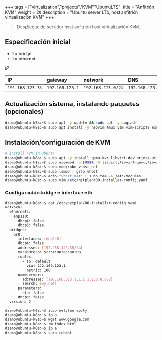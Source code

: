 +++
tags = ["virtualization","projects","KVM","UbuntuLTS"]
title = "Anfitrión KVM"
weight = 20
description = "Ubuntu server LTS, host anfitrión virtualización KVM"
+++

> Despliegue de servidor host anfitrión host virtualización KVM.

## Especificación inicial

- 1 x bridge
- 1 x ethernet

_IP_

| IP | gateway | network | DNS |
|:--               |:--              |:--                |:--     |
| `192.168.123.35` | `192.168.123.1` | `192.168.123.0/24`| `192.168.123.1,8.8.8.8,1.1.1.1` |

## Actualización sistema, instalando paquetes (opcionales)

```bash
dzamo@ubuntu-k8s:~$ sudo apt -y update && sudo apt -y upgrade
dzamo@ubuntu-k8s:~$ sudo apt install -y neovim tmux vim vim-scripts exuberant-ctags python-greenlet-dev
```

## Instalación/configuración de KVM

```bash
# Install KVM in Ubuntu
dzamo@ubuntu-k8s:~$ sudo apt -y install qemu-kvm libvirt-dev bridge-utils libvirt-daemon-system libvirt-daemon virtinst bridge-utils libosinfo-bin libguestfs-tools virt-top
dzamo@ubuntu-k8s:~$ sudo usermod -a $USER -G libvirt,libvirt-qemu,libvirt-dnsmasq,kvm
dzamo@ubuntu-k8s:~$ sudo modprobe vhost_net
dzamo@ubuntu-k8s:~$ sudo lsmod | grep vhost
dzamo@ubuntu-k8s:~$ echo "vhost_net" | sudo tee -a /etc/modules
dzamo@ubuntu-k8s:~$ sudo vim /etc/netplan/00-installer-config.yaml
```

### Configuración bridge e interface eth

```bash
dzamo@ubuntu-k8s:~$ cat /etc/netplan/00-installer-config.yaml 
network:
  ethernets:
    enp1s0:
      dhcp4: false
      dhcp6: false
  bridges:
    br0:
      interfaces: [enp1s0]
      dhcp4: false
      addresses: [192.168.123.35/24]
      macaddress: 52:54:00:e8:a8:08
      routes:
        - to: default
          via: 192.168.123.1 
          metric: 100
      nameservers:
        addresses: [192.168.123.1,1.1.1.1,8.8.8.8]
        search: [my.net]   
      parameters:
        stp: false
      dhcp6: false
  version: 2

dzamo@ubuntu-k8s:~$ sudo netplan apply
dzamo@ubuntu-k8s:~$ ip a
dzamo@ubuntu-k8s:~$ wget www.google.com
dzamo@ubuntu-k8s:~$ rm index.html 
dzamo@ubuntu-k8s:~$ ip a
dzamo@ubuntu-k8s:~$ sudo reboot
```

